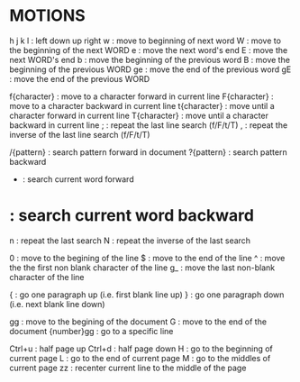 # MOTIONS

h j k l : left down up right
w : move to beginning of next word
W : move to the beginning of the next WORD
e : move the next word's end
E : move the next WORD's end
b : move the beginning of the previous word
B : move the beginning of the previous WORD
ge : move the end of the previous word
gE : move the end of the previous WORD

f{character} : move to a character forward in current line
F{character} : move to a character backward in current line
t{character} : move until a character forward in current line
T{character} : move until a character backward in current line
; : repeat the last line search (f/F/t/T)
, : repeat the inverse of the last line search (f/F/t/T)

/{pattern} : search pattern forward in document
?{pattern} : search pattern backward
* : search current word forward
# : search current word backward
n : repeat the last search
N : repeat the inverse of the last search

0 : move to the begining of the line
$ : move to the end of the line
^ : move the the first non blank character of the line
g_ : move the last non-blank character of the line

{ : go one paragraph up (i.e. first blank line up)
} : go one paragraph down (i.e. next blank line down)

gg : move to the begining of the document
G : move to the end of the document
{number}gg : go to a specific line

Ctrl+u : half page up
Ctrl+d : half page down
H : go to the beginning of current page
L : go to the end of current page
M : go to the middles of current page
zz : recenter current line to the middle of the page